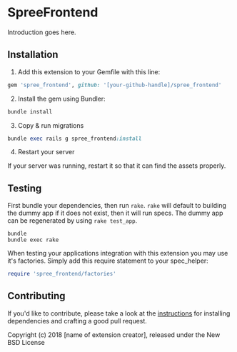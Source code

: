 # SpreeFrontend

Introduction goes here.

## Installation

1. Add this extension to your Gemfile with this line:
  ```ruby
  gem 'spree_frontend', github: '[your-github-handle]/spree_frontend'
  ```

2. Install the gem using Bundler:
  ```ruby
  bundle install
  ```

3. Copy & run migrations
  ```ruby
  bundle exec rails g spree_frontend:install
  ```

4. Restart your server

  If your server was running, restart it so that it can find the assets properly.

## Testing

First bundle your dependencies, then run `rake`. `rake` will default to building the dummy app if it does not exist, then it will run specs. The dummy app can be regenerated by using `rake test_app`.

```shell
bundle
bundle exec rake
```

When testing your applications integration with this extension you may use it's factories.
Simply add this require statement to your spec_helper:

```ruby
require 'spree_frontend/factories'
```


## Contributing

If you'd like to contribute, please take a look at the
[instructions](CONTRIBUTING.md) for installing dependencies and crafting a good
pull request.

Copyright (c) 2018 [name of extension creator], released under the New BSD License
